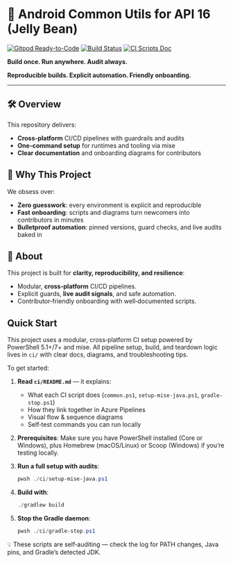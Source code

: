 # 🚀 Android Common Utils for API 16 (Jelly Bean)

[![Gitpod Ready-to-Code](https://img.shields.io/badge/Gitpod-ready--to--code-blue?logo=gitpod)](https://gitpod.io/#https://github.com/Baneeishaque/Android-Common-Utils16)
[![Build Status](https://dev.azure.com/banee-ishaque-k-github-works/Android-Common-Utils16/_apis/build/status%2FBaneeishaque.Android-Common-Utils16%20Android%20Library?branchName=master)](https://dev.azure.com/banee-ishaque-k-github-works/Android-Common-Utils16/_build/latest?definitionId=43&branchName=master)
[![CI Scripts Doc](https://img.shields.io/badge/CI%20Scripts-Docs-blue?logo=powershell&logoColor=white)](./ci/README.md)

<!-- [![CI Scripts Doc](https://img.shields.io/badge/CI%20Scripts-Docs-green?logo=powershell&logoColor=white)](./ci/README.md) -->
<!-- [![CI Scripts Doc](https://img.shields.io/badge/CI%20Scripts-Docs-yellow?logo=powershell&logoColor=black)](./ci/README.md) -->
<!-- [![CI Scripts Doc](https://img.shields.io/badge/CI%20Scripts-Docs-8A2BE2?logo=powershell&logoColor=white)](./ci/README.md) -->

**Build once. Run anywhere. Audit always.**

**Reproducible builds. Explicit automation. Friendly onboarding.**

---

## 🛠 Overview

This repository delivers:

- **Cross‑platform** CI/CD pipelines with guardrails and audits
- **One‑command setup** for runtimes and tooling via mise
- **Clear documentation** and onboarding diagrams for contributors

## 💬 Why This Project

We obsess over:

- **Zero guesswork**: every environment is explicit and reproducible
- **Fast onboarding**: scripts and diagrams turn newcomers into contributors in minutes
- **Bulletproof automation**: pinned versions, guard checks, and live audits baked in

## 📌 About

This project is built for **clarity, reproducibility, and resilience**:

- Modular, **cross‑platform** CI/CD pipelines.
- Explicit guards, **live audit signals**, and safe automation.
- Contributor‑friendly onboarding with well‑documented scripts.

## Quick Start

This project uses a modular, cross‑platform CI setup powered by PowerShell 5.1+/7+ and mise. All pipeline setup, build, and teardown logic lives in `ci/` with clear docs, diagrams, and troubleshooting tips.

To get started:

1. **Read `ci/README.md`** — it explains:
    - What each CI script does (`common.ps1`, `setup-mise-java.ps1`, `gradle-stop.ps1`)
    - How they link together in Azure Pipelines
    - Visual flow & sequence diagrams
    - Self‑test commands you can run locally
2. **Prerequisites**: Make sure you have PowerShell installed (Core or Windows), plus Homebrew (macOS/Linux) or Scoop (Windows) if you’re testing locally.
3. **Run a full setup with audits**:

    ```powershell
    pwsh ./ci/setup-mise-java.ps1
    ```

4. **Build with**:

    ```powershell
    ./gradlew build
    ```

5. **Stop the Gradle daemon**:

    ```powershell
    pwsh ./ci/gradle-stop.ps1
    ```

💡 These scripts are self‑auditing — check the log for PATH changes, Java pins, and Gradle’s detected JDK.
